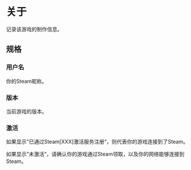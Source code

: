 # 关于

记录该游戏的制作信息。

## 规格

### 用户名

你的Steam昵称。

### 版本

当前游戏的版本。

### 激活

如果显示”已通过Steam[XXX]激活服务注册“，则代表你的游戏连接到了Steam。

如果显示”未激活“，请确认你的游戏通过Steam领取，以及你的网络能够连接到Steam。